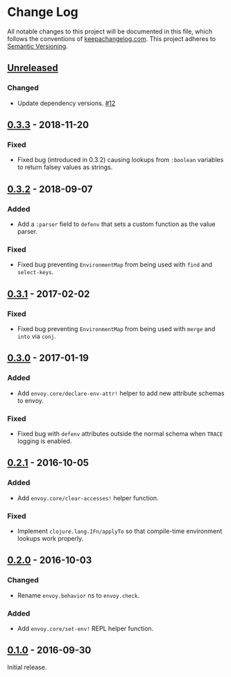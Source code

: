 Change Log
==========

All notable changes to this project will be documented in this file, which
follows the conventions of [keepachangelog.com](http://keepachangelog.com/).
This project adheres to [Semantic Versioning](http://semver.org/).

## [Unreleased]

### Changed
- Update dependency versions. [#12](https://github.com/amperity/envoy/pull/12)

## [0.3.3] - 2018-11-20

### Fixed
- Fixed bug (introduced in 0.3.2) causing lookups from `:boolean`
  variables to return falsey values as strings.

## [0.3.2] - 2018-09-07

### Added
- Add a `:parser` field to `defenv` that sets a custom function as the
  value parser.

### Fixed
- Fixed bug preventing `EnvironmentMap` from being used with `find`
  and `select-keys`.

## [0.3.1] - 2017-02-02

### Fixed
- Fixed bug preventing `EnvironmentMap` from being used with `merge` and `into`
  via `conj`.

## [0.3.0] - 2017-01-19

### Added
- Add `envoy.core/declare-env-attr!` helper to add new attribute schemas to
  envoy.

### Fixed
- Fixed bug with `defenv` attributes outside the normal schema when `TRACE`
  logging is enabled.

## [0.2.1] - 2016-10-05

### Added
- Add `envoy.core/clear-accesses!` helper function.

### Fixed
- Implement `clojure.lang.IFn/applyTo` so that compile-time environment lookups
  work properly.

## [0.2.0] - 2016-10-03

### Changed
- Rename `envoy.behavior` ns to `envoy.check`.

### Added
- Add `envoy.core/set-env!` REPL helper function.

## [0.1.0] - 2016-09-30

Initial release.

[Unreleased]: https://github.com/amperity/envoy/compare/0.3.3...HEAD
[0.3.3]: https://github.com/amperity/envoy/compare/0.3.2...0.3.3
[0.3.2]: https://github.com/amperity/envoy/compare/0.3.1...0.3.2
[0.3.1]: https://github.com/amperity/envoy/compare/0.3.0...0.3.1
[0.3.0]: https://github.com/amperity/envoy/compare/0.2.1...0.3.0
[0.2.1]: https://github.com/amperity/envoy/compare/0.2.0...0.2.1
[0.2.0]: https://github.com/amperity/envoy/compare/0.1.0...0.2.0
[0.1.0]: https://github.com/amperity/envoy/releases/tag/0.1.0
